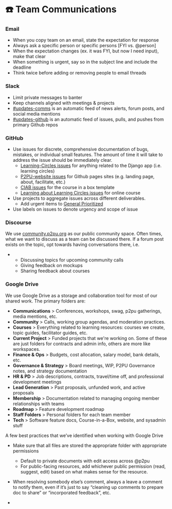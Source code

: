 # ☎️  Team Communications

### Email

* When you copy team on an email, state the expectation for response
* Always ask a specific person or specific persons \[FYI vs. @person]
* When the expectation changes (ex. it was FYI, but now I need input), make that clear
* When something is urgent, say so in the subject line and include the deadline
* Think twice before adding or removing people to email threads

### Slack

* Limit private messages to banter
* Keep channels aligned with meetings & projects
* [#](https://paper.dropbox.com/?q=%23updates-comms)[updates-](https://paper.dropbox.com/?q=%23updates-comms)[comms](https://paper.dropbox.com/?q=%23updates-comms) is an automatic feed of news alerts, forum posts, and social media mentions
* [#](https://paper.dropbox.com/?q=%23updates-github)[updates-](https://paper.dropbox.com/?q=%23updates-github)[github](https://paper.dropbox.com/?q=%23updates-github) is an automatic feed of issues, pulls, and pushes from primary Github repos

### GitHub

* Use issues for discrete, comprehensive documentation of bugs, mistakes, or individual small features. The amount of time it will take to address the issue should be immediately clear.
  * [Learning-Circles issues](https://github.com/p2pu/learning-circles/issues) for anything related to the Django app (i.e. learning circles)
  * [P2PU-website issues](https://github.com/p2pu/p2pu-website/issues) for Github pages sites (e.g. landing page, about, facilitate, etc.)
  * [CIAB issues](https://github.com/p2pu/course-in-a-box/issues) for the course in a box template
  * [Learning about Learning Circles issues](https://github.com/p2pu/learning-about-learning-circles) for online course
* Use projects to aggregate issues across different deliverables.
  * Add urgent items to [General Prioritized](https://github.com/orgs/p2pu/projects/4)
* Use labels on issues to denote urgency and scope of issue

### Discourse

We use [community.p2pu.org](https://community.p2pu.org) as our public community space. Often times, what we want to discuss as a team can be discussed there. If a forum post exists on the topic, opt towards having conversations there, i.e.

*
  * Discussing topics for upcoming community calls
  * Giving feedback on mockups
  * Sharing feedback about courses

### Google Drive

We use Google Drive as a storage and collaboration tool for most of our shared work. The primary folders are:

* **Communications** > Conferences, workshops, swag, p2pu gatherings, media mentions, etc.
* **Community** > Calls, working group agendas, and moderation practices.
* **Courses** > Everything related to learning resources: courses we create, topic guides, facilitator guides, etc.
* **Current Project** > Funded projects that we're working on. Some of these are just folders for contracts and admin info, others are more like workspaces.
* **Finance & Ops** > Budgets, cost allocation, salary model, bank details, etc.
* **Governance & Strategy** > Board meetings, WIP, P2PU Governance notes, and strategy documentation
* **HR & PD** > Job descriptions, contracts, travel/time off, and professional development meetings
* **Lead Generation** > Past proposals, unfunded work, and active proposals
* **Membership** > Documentation related to managing ongoing member relationships with teams
* **Roadmap** > Feature development roadmap
* **Staff Folders** > Personal folders for each team member
* **Tech** > Software feature docs, Course-in-a-Box, website, and sysadmin stuff

A few best practices that we’ve identified when working with Google Drive

* Make sure that all files are stored the appropriate folder with appropriate permissions
  * Default to private documents with edit access across @p2pu
  * For public-facing resources, add whichever public permission (read, suggest, edit) based on what makes sense for the resource.
* When resolving somebody else’s comment, always a leave a comment to notify them, even if it’s just to say “cleaning up comments to prepare doc to share” or “incorporated feedback”, etc.



*

